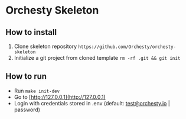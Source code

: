 # Orchesty Skeleton

## How to install
1. Clone skeleton repository `https://github.com/Orchesty/orchesty-skeleton`
2. Initialize a git project from cloned template `rm -rf .git && git init`

## How to run
- Run `make init-dev`
- Go to [http://127.0.0.1](http://127.0.0.1)
- Login with credentials stored in .env (default: test@orchesty.io | password)
